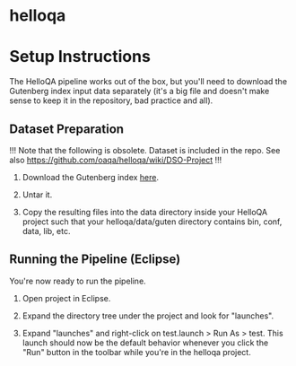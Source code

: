 helloqa
=======

# Setup Instructions

The HelloQA pipeline works out of the box, but you'll need to download the
Gutenberg index input data separately (it's a big file and doesn't make sense to
keep it in the repository, bad practice and all).

## Dataset Preparation

!!! Note that the following is obsolete. Dataset is included in the repo.
See also https://github.com/oaqa/helloqa/wiki/DSO-Project !!!

1.  Download the Gutenberg index
[here](https://github.com/downloads/oaqa/helloqa/guten.tar.gz "guten.tar.gz").

2.  Untar it.

3.  Copy the resulting files into the data directory inside your HelloQA
project such that your helloqa/data/guten directory contains bin, conf, data,
lib, etc.

## Running the Pipeline (Eclipse)

You're now ready to run the pipeline.

1.  Open project in Eclipse.

2.  Expand the directory tree under the project and look for "launches".

3.  Expand "launches" and right-click on test.launch > Run As > test.  This
launch should now be the default behavior whenever you click the "Run" button
in the toolbar while you're in the helloqa project.
